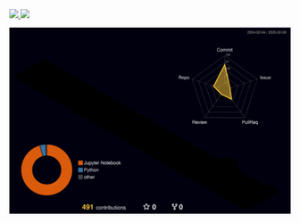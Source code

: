 <a href="https://github.com/canit0221/github-readme-stats">
    <img src="https://github-readme-stats.vercel.app/api/top-langs/?username=canit0221&layout=donut&show_icons=true&theme=material-palenight&hide_border=true&bg_color=00000000&icon_color=58A6FF&text_color=blue&title_color=58A6FF&count_private=true&exclude_repo=Face-Transfer-Application" width=38% />
</a>   
<a href="https://github.com/canit0221/github-readme-stats">
  <img src="https://github-readme-stats.vercel.app/api?username=canit0221&show_icons=true&theme=material-palenight&hide_border=true&bg_color=00000000&icon_color=58A6FF&text_color=black&title_color=58A6FF&count_private=true" width=52% />
</a>

![ ](./profile-3d-contrib/profile-night-rainbow.svg)
